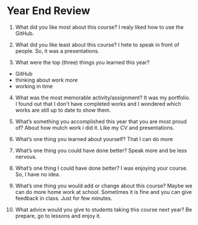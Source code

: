 # Year End Review

1) What did you like most about this course?
  I realy liked how to use the GitHub.

2) What did you like least about this course?
  I hete to speak in front of people. So, it was a presentations.

3) What were the top (three) things you learned this year?
  - GitHub
  - thinking about work more
  - working in time

4) What was the most memorable activity/assignment?
  It was my portfolio. I found out that I don't have completed works and I wondered which works are still up to date to show them.

5) What’s something you accomplished this year that you are most proud of?
  About how mutch work i did it. Like my CV and presentations.

6) What’s one thing you learned about yourself?
  That I can do more

7) What’s one thing you could have done better?
  Speak more and be less nervous.

8) What’s one thing I could have done better?
I was enjoying your course. So, I have no idea.

9) What’s one thing you would add or change about this course?
  Maybe we can do more home work at school. Sometimes it is fine and you can give feedback in class. Just for few minutes. 

10) What advice would you give to students taking this course next year?
  Be prepare, go to lessons and enjoy it.
